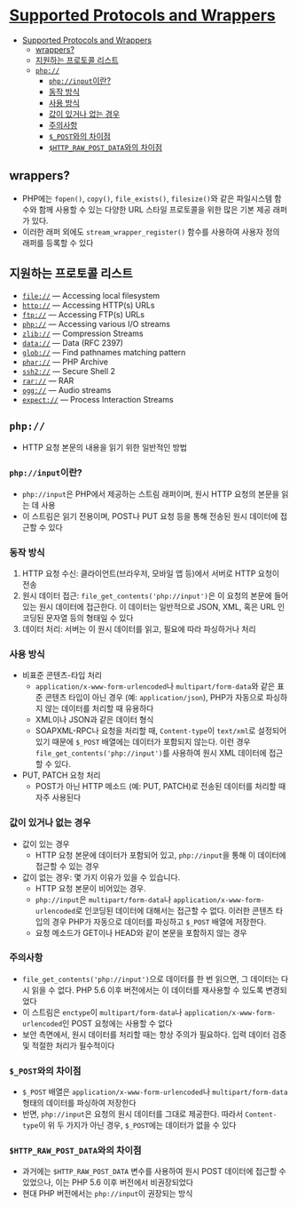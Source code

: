 # [Supported Protocols and Wrappers](https://www.php.net/manual/en/wrappers.php)

- [Supported Protocols and Wrappers](#supported-protocols-and-wrappers)
    - [wrappers?](#wrappers)
    - [지원하는 프로토콜 리스트](#지원하는-프로토콜-리스트)
    - [`php://`](#php)
        - [`php://input`이란?](#phpinput이란)
        - [동작 방식](#동작-방식)
        - [사용 방식](#사용-방식)
        - [값이 있거나 없는 경우](#값이-있거나-없는-경우)
        - [주의사항](#주의사항)
        - [`$_POST`와의 차이점](#_post와의-차이점)
        - [`$HTTP_RAW_POST_DATA`와의 차이점](#http_raw_post_data와의-차이점)

## wrappers?

- PHP에는 `fopen()`, `copy()`, `file_exists()`, `filesize()`와 같은 파일시스템 함수와 함께 사용할 수 있는 다양한 URL 스타일 프로토콜을 위한 많은 기본 제공 래퍼가 있다.
- 이러한 래퍼 외에도 `stream_wrapper_register()` 함수를 사용하여 사용자 정의 래퍼를 등록할 수 있다

## 지원하는 프로토콜 리스트

- [`file://`](https://www.php.net/manual/en/wrappers.file.php) — Accessing local filesystem
- [`http://`](https://www.php.net/manual/en/wrappers.http.php) — Accessing HTTP(s) URLs
- [`ftp://`](https://www.php.net/manual/en/wrappers.ftp.php) — Accessing FTP(s) URLs
- [`php://`](https://www.php.net/manual/en/wrappers.php.php) — Accessing various I/O streams
- [`zlib://`](https://www.php.net/manual/en/wrappers.compression.php) — Compression Streams
- [`data://`](https://www.php.net/manual/en/wrappers.data.php) — Data (RFC 2397)
- [`glob://`](https://www.php.net/manual/en/wrappers.glob.php) — Find pathnames matching pattern
- [`phar://`](https://www.php.net/manual/en/wrappers.phar.php) — PHP Archive
- [`ssh2://`](https://www.php.net/manual/en/wrappers.ssh2.php) — Secure Shell 2
- [`rar://`](https://www.php.net/manual/en/wrappers.rar.php) — RAR
- [`ogg://`](https://www.php.net/manual/en/wrappers.audio.php) — Audio streams
- [`expect://`](https://www.php.net/manual/en/wrappers.expect.php) — Process Interaction Streams

## `php://`

- HTTP 요청 본문의 내용을 읽기 위한 일반적인 방법

### `php://input`이란?

- `php://input`은 PHP에서 제공하는 스트림 래퍼이며, 원시 HTTP 요청의 본문을 읽는 데 사용
- 이 스트림은 읽기 전용이며, POST나 PUT 요청 등을 통해 전송된 원시 데이터에 접근할 수 있다

### 동작 방식

1. HTTP 요청 수신: 클라이언트(브라우저, 모바일 앱 등)에서 서버로 HTTP 요청이 전송
2. 원시 데이터 접근: `file_get_contents('php://input')`은 이 요청의 본문에 들어 있는 원시 데이터에 접근한다. 이 데이터는 일반적으로 JSON, XML, 혹은 URL 인코딩된 문자열 등의 형태일 수 있다
3. 데이터 처리: 서버는 이 원시 데이터를 읽고, 필요에 따라 파싱하거나 처리

### 사용 방식

- 비표준 콘텐츠-타입 처리
    - `application/x-www-form-urlencoded`나 `multipart/form-data`와 같은 표준 콘텐츠 타입이 아닌 경우 (예: `application/json`), PHP가 자동으로 파싱하지 않는 데이터를 처리할 때 유용하다
    - XML이나 JSON과 같은 데이터 형식
    - SOAPXML-RPC나 요청을 처리할 때, `Content-type`이 `text/xml`로 설정되어 있기 때문에 `$_POST` 배열에는 데이터가 포함되지 않는다. 이런 경우 `file_get_contents('php://input')`를 사용하여 원시 XML 데이터에 접근할 수 있다.
- PUT, PATCH 요청 처리
    - POST가 아닌 HTTP 메소드 (예: PUT, PATCH)로 전송된 데이터를 처리할 때 자주 사용된다

### 값이 있거나 없는 경우

- 값이 있는 경우
    - HTTP 요청 본문에 데이터가 포함되어 있고, `php://input`을 통해 이 데이터에 접근할 수 있는 경우
- 값이 없는 경우: 몇 가지 이유가 있을 수 있습니다.
    - HTTP 요청 본문이 비어있는 경우.
    - `php://input`은 `multipart/form-data`나 `application/x-www-form-urlencoded`로 인코딩된 데이터에 대해서는 접근할 수 없다. 이러한 콘텐츠 타입의 경우 PHP가 자동으로 데이터를 파싱하고 `$_POST` 배열에 저장한다.
    - 요청 메소드가 GET이나 HEAD와 같이 본문을 포함하지 않는 경우

### 주의사항

- `file_get_contents('php://input')`으로 데이터를 한 번 읽으면, 그 데이터는 다시 읽을 수 없다. PHP 5.6 이후 버전에서는 이 데이터를 재사용할 수 있도록 변경되었다
- 이 스트림은 `enctype`이 `multipart/form-data`나 `application/x-www-form-urlencoded`인 POST 요청에는 사용할 수 없다
- 보안 측면에서, 원시 데이터를 처리할 때는 항상 주의가 필요하다. 입력 데이터 검증 및 적절한 처리가 필수적이다

### `$_POST`와의 차이점

- `$_POST` 배열은 `application/x-www-form-urlencoded`나 `multipart/form-data` 형태의 데이터를 파싱하여 저장한다
- 반면, `php://input`은 요청의 원시 데이터를 그대로 제공한다. 따라서 `Content-type`이 위 두 가지가 아닌 경우, `$_POST`에는 데이터가 없을 수 있다

### `$HTTP_RAW_POST_DATA`와의 차이점

- 과거에는 `$HTTP_RAW_POST_DATA` 변수를 사용하여 원시 POST 데이터에 접근할 수 있었으나, 이는 PHP 5.6 이후 버전에서 비권장되었다
- 현대 PHP 버전에서는 `php://input`이 권장되는 방식
